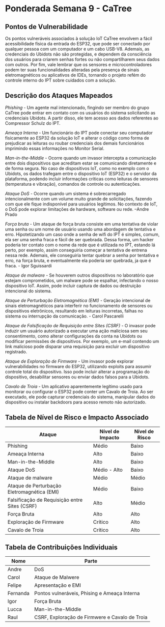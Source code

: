 # Ponderada Semana 9 - CaTree

## **Pontos de Vulnerabilidade**

Os pontos vulneráveis associados à solução IoT CaTree envolvem a fácil acessibilidade física da entrada do ESP32, que pode ser conectado por qualquer pessoa com um computador e um cabo USB-V8. Ademais, as credenciais do Ubidots não são protegidas, e dependem da consciência dos usuários para criarem senhas fortes ou não compartilharem seus dados com outros. Por fim, vale lembrar que os sensores e microcontroladores podem ter suas funcionalidades alteradas pela presença de sinais eletromagnéticos ou aplicativos de IDEs, tornando o projeto refém do controle interno do IPT sobre cuidados com a solução.

## **Descrição dos Ataques Mapeados**

*Phishing* - Um agente mal intencionado, fingindo ser membro do grupo CaTree pode entrar em contato com os usuários do sistema solicitando as credenciais Ubidots. A partir disso, ele tem acesso aos dados referentes ao Compressor Schulz do IPT. 

*Ameaça Interna* - Um funcionário do IPT pode conectar seu computador fisicamente ao ESP32 da solução IoT e alterar o código como forma de prejudicar as leituras ou roubar credenciais dos demais funcionários imprimindo essas informações no Monitor Serial. 

*Man-in-the-Middle* - Ocorre quando um invasor intercepta a comunicação entre dois dispositivos que acreditam estar se comunicando diretamente e de forma segura. No caso de dispositivos IoT, como no exemplo com o Ubidots, os dados trafegam entre o dispositivo IoT (ESP32) e o servidor da plataforma, podendo incluir informações críticas como leituras de sensores (temperatura e vibração), comandos de controle ou autenticações.

*Ataque DoS* - Ocorre quando um sistema é sobrecarregado intencionalmente com um volume muito grande de solicitações, fazendo com que ele fique indisponível para usuários legítimos. No contexto de IoT, o DoS pode explorar limitações de hardware, software ou rede. –Andre Prado

*Força bruta* - Um ataque de força bruta consiste em uma tentativa de violar uma senha ou um nome de usuário usando uma abordagem de tentativa e erro. Hipotetizando um caso onde a senha de wifi do IPT é simples, comum, ela ser uma senha fraca e fácil de ser quebrada. Dessa forma, um hacker poderia ter contato com o nome da rede que é utilizada no IPT, estando lá perto, por exemplo, assim conseguiria começar a tentativa de entrena nessa rede. Ademais, ele conseguiria tentar quebrar a senha por tentativa e erro, na força bruta, e eventualmente ela poderia ser quebrada, ja que é fraca. - Igor Sguissardi

*Ataque de malware* - Se houverem outros dispositivos no laboratório que estejam comprometidos, um malware pode se espalhar, infectando o nosso dispositivo IoT. Assim,  pode incluir captura de dados ou destruição intencional do sistema.

*Ataque de Perturbação Eletromagnética (EMI)* - Geração intencional de sinais eletromagnéticos para interferir no funcionamento de sensores ou dispositivos eletrônicos, resultando em leituras incorretas, falhas no sistema ou interrupção da comunicação. - Carol Pascarelli

*Ataque de Falsificação de Requisição entre Sites (CSRF)* - O invasor pode induzir um usuário autorizado a executar uma ação maliciosa sem seu consentimento, como alterar configurações da conta na Ubidots ou modificar permissões de dispositivos. Por exemplo, um e-mail contendo um link malicioso pode disparar uma requisição para excluir um dispositivo registrado.
 
*Ataque de Exploração de Firmware* - Um invasor pode explorar vulnerabilidades no firmware do ESP32, utilizando exploits para assumir controle total do dispositivo. Isso pode incluir alterar a programação do dispositivo, desabilitar sensores ou enviar dados falsos para a Ubidots.

*Cavalo de Troia* - Um aplicativo aparentemente legítimo usado para monitorar ou configurar o ESP32 pode conter um Cavalo de Troia. Ao ser executado, ele pode capturar credenciais do sistema, manipular dados do dispositivo ou instalar backdoors para acesso remoto não autorizado.

## **Tabela de Nível de Risco e Impacto Associado**

| **Ataque** | **Nível de Impacto** | **Nível de Risco** |
|----------|----------|----------|
| Phishing | Médio | Baixo |
| Ameaça Interna | Alto | Baixo |
| Man-in-the-Middle | Alto | Baixo | 
| Ataque DoS | Médio - Alto | Baixo |
| Ataque de malware |Médio | Médio |
| Ataque de Perturbação Eletromagnética (EMI) | Médio | Baixo |
| Falsificação de Requisição entre Sites (CSRF)|Alto |Médio |
| Força Bruta | Alto | Alto |
|Exploração de Firmware|Crítico |Alto |
| Cavalo de Troia | Crítico | Alto |


## **Tabela de Contribuições Individuais**

| **Nome** | **Parte** |
|----------|----------|
| Andre | DoS | 
| Carol |Ataque de Malwere| 
| Felipe | Apresentação e EMI |
| Fernanda | Pontos vulneráveis, Phising e Ameaça Interna | 
| Igor | Força Bruta | 
| Lucca |Man-in-the-Middle| 
| Raul | CSRF, Exploração de Firmwere e Cavalo de Troia |
